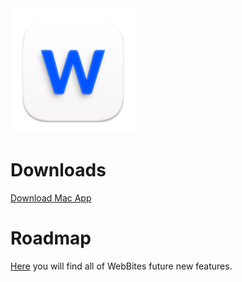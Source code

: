 <img src="https://github.com/elrumo/macOS_Big_Sur_icons_replacements/raw/master/icons/png/WebBites.png" width="200">

# Downloads
[Download Mac App](https://github.com/elrumo/WebBites_public/releases/download/0.6/WebBites-0.0.1-mac.zip)
<br>

# Roadmap
[Here](https://github.com/elrumo/WebBites_public/projects/1) you will find all of WebBites future new features.
